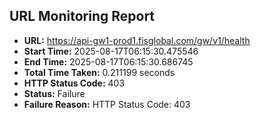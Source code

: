 ## URL Monitoring Report

- **URL:** https://api-gw1-prod1.fisglobal.com/gw/v1/health
- **Start Time:** 2025-08-17T06:15:30.475546
- **End Time:** 2025-08-17T06:15:30.686745
- **Total Time Taken:** 0.211199 seconds
- **HTTP Status Code:** 403
- **Status:** Failure
- **Failure Reason:** HTTP Status Code: 403
